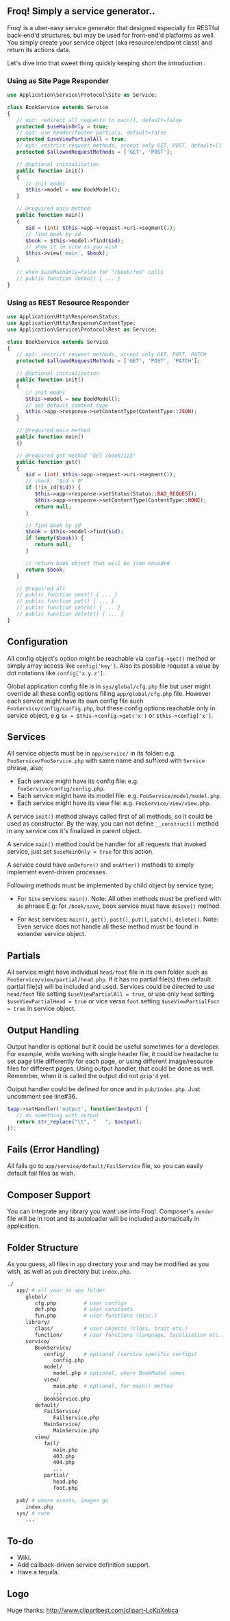 ## Froq! Simply a service generator..

Froq! is a uber-easy service generator that designed especially for RESTful back-end'd structures, but may be used for front-end'd platforms as well. You simply create your service object (aka resource/endpoint class) and return its actions data.

Let's dive into that sweet thing quickly keeping short the introduction..

### Using as Site Page Responder

```php
use Application\Service\Protocol\Site as Service;

class BookService extends Service
{
   // opt: redirect all requests to main(), default=false
   protected $useMainOnly = true;
   // opt: use header/footer partials, default=false
   protected $useViewPartialAll = true;
   // opt: restrict request methods, accept only GET, POST, default=[] so accept all
   protected $allowedRequestMethods = ['GET', 'POST'];

   // @optional initialization
   public function init()
   {
      // init model
      $this->model = new BookModel();
   }

   // @required main method
   public function main()
   {
      $id = (int) $this->app->request->uri->segment(1);
      // find book by id
      $book = $this->model->find($id);
      // show it in view as you wish
      $this->view('main', $book);
   }

   // when $useMainOnly=false for "/book/foo" calls
   // public function doFoo() { ... }
}
```

### Using as REST Resource Responder

```php
use Application\Http\Response\Status;
use Application\Http\Response\ContentType;
use Application\Service\Protocol\Rest as Service;

class BookService extends Service
{
   // opt: restrict request methods, accept only GET, POST, PATCH
   protected $allowedRequestMethods = ['GET', 'POST', 'PATCH'];

   // @optional initialization
   public function init()
   {
      // init model
      $this->model = new BookModel();
      // set default content type
      $this->app->response->setContentType(ContentType::JSON);
   }

   // @required main method
   public function main()
   {}

   // @required get method "GET /book/123"
   public function get()
   {
      $id = (int) $this->app->request->uri->segment(1);
      // check: "$id > 0"
      if (!is_id($id)) {
         $this->app->response->setStatus(Status::BAD_REQUEST);
         $this->app->response->setContentType(ContentType::NONE);
         return null;
      }

      // find book by id
      $book = $this->model->find($id);
      if (empty($book)) {
         return null;
      }

      // return book object that will be json encoded
      return $book;
   }

   // @required all
   // public function post() { ... }
   // public function put() { ... }
   // public function patch() { ... }
   // public function delete() { ... }
}
```

## Configuration

All config object's option might be reachable via `config->get()` method or simply array access like `config['key']`. Also its possible request a value by dot notations like `config['x.y.z']`.

Global application config file is in `sys/global/cfg.php` file but user might override all these config options filling `app/global/cfg.php` file. However each service might have its own config file such `FooService/config/config.php`, but these config options reachable only in service object, e.g `$x = $this->config->get('x')` or `$this->config['x']`.

## Services

All service objects must be in `app/service/` in its folder: e.g. `FooService/FooService.php` with same name and suffixed with `Service` phrase, also;

- Each service might have its config file: e.g. `FooService/config/config.php`.
- Each service might have its model file: e.g. `FooService/model/model.php`.
- Each service might have its view file: e.g. `FooService/view/view.php`.

A service `init()` method always called first of all methods, so it could be used as constructor. By the way, you can not define `__construct()` method in any service cos it's finalized in parent object.

A service `main()` method could be handler for all requests that invoked service, just set `$useMainOnly = true` for this action.

A service could have `onBefore()` and `onAfter()` methods to simply implement event-driven processes.

Following methods must be implemented by child object by service type;

- For `Site` services: `main()`.
Note: All other methods must be prefixed with `do` phrase E.g: for `/book/save`, book service must have `doSave()` method.

- For `Rest` services: `main()`, `get()`, `post()`, `put()`, `patch()`, `delete()`.
Note: Even service does not handle all these method must be found in extender service object.

## Partials

All service might have individual `head/foot` file in its own folder such as `FooService/view/partial/head.php`. If it has no partial file(s) then default partial file(s) will be included and used. Services could be directed to use `head/foot` file setting `$useViewPartialAll = true`, or use only `head` setting `$useViewPartialHead = true` or vice versa `foot` setting `$useViewPartialFoot = true` in service object.

## Output Handling

Output handler is optional but it could be useful sometimes for a developer. For example, while working with single header file, it could be headache to set page title differently for each page, or using different image/resource files for different pages. Using output handler, that could be done as well. Remember, when it is called the output did not `gzip'd` yet.

Output handler could be defined for once and in `pub/index.php`. Just uncomment see line#36.

```php
$app->setHandler('output', function($output) {
   // do something with output
   return str_replace("\t", "   ", $output);
});
```

## Fails (Error Handling)

All fails go to `app/service/default/FailService` file, so you can easily default fail files as wish.

## Composer Support

You can integrate any library you want use into Froq!. Composer's `vendor` file will be in root and its autoloader will be included automatically in application.


## Folder Structure

As you guess, all files in `app` directory your and may be modified as you wish, as well as `pub` directory but `index.php`.

```bash
./
   app/ # all your in app folder
      global/
         cfg.php         # user configs
         def.php         # user constants
         fun.php         # user functions (misc.)
      library/
         class/          # user objects (class, trait etc.)
         function/       # user functions (language, localization etc.)
      service/
         BookService/
            config/      # optional (service specific configs)
               config.php
            model/
               model.php # optional, where BookModel comes
            view/
               main.php  # optional, for main() method
               ...
            BookService.php
         default/
            FailService/
               FailService.php
            MainService/
               MainService.php
         view/
            fail/
               main.php
               403.php
               404.php
               ...
            partial/
               head.php
               foot.php

   pub/ # where assets, images go
      index.php
   sys/ # core
      ...
```

## To-do

- Wiki.
- Add callback-driven service definition support.
- Have a tequila.

## Logo

Huge thanks: http://www.clipartbest.com/clipart-LcKqXnbca
